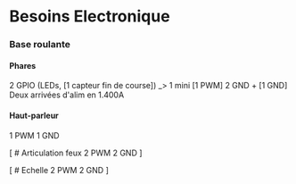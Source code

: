 # Besoins Electronique


### Base roulante

#### Phares
2 GPIO (LEDs, [1 capteur fin de course]) _> 1 mini
[1 PWM]
2 GND + [1 GND]
Deux arrivées d'alim en 1.400A

#### Haut-parleur
1 PWM
1 GND

[
    # Articulation feux
    2 PWM
    2 GND
]

[
    # Echelle
    2 PWM
    2 GND
]

